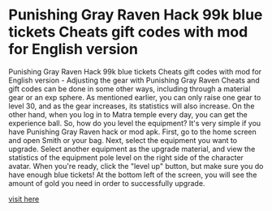 # Punishing Gray Raven Hack 99k blue tickets Cheats gift codes with mod for English version

Punishing Gray Raven Hack 99k blue tickets Cheats gift codes with mod for English version - Adjusting the gear with Punishing Gray Raven Cheats and gift codes can be done in some other ways, including through a material gear or an exp sphere. As mentioned earlier, you can only raise one gear to level 30, and as the gear increases, its statistics will also increase. On the other hand, when you log in to Matra temple every day, you can get the experience ball. So, how do you level the equipment? It's very simple if you have Punishing Gray Raven hack or mod apk. First, go to the home screen and open Smith or your bag. Next, select the equipment you want to upgrade. Select another equipment as the upgrade material, and view the statistics of the equipment pole level on the right side of the character avatar. When you're ready, click the "level up" button, but make sure you do have enough blue tickets! At the bottom left of the screen, you will see the amount of gold you need in order to successfully upgrade.

<a href="https://yintamod.xyz/punishing-gray-raven/">visit here</a>
